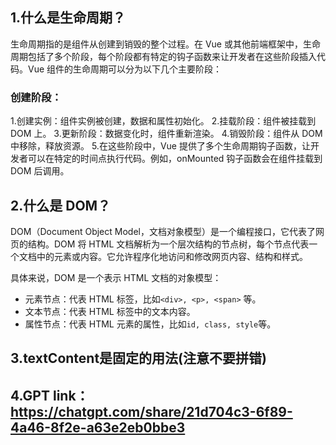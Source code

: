 ## 1.什么是生命周期？
生命周期指的是组件从创建到销毁的整个过程。在 Vue 或其他前端框架中，生命周期包括了多个阶段，每个阶段都有特定的钩子函数来让开发者在这些阶段插入代码。Vue 组件的生命周期可以分为以下几个主要阶段：

### 创建阶段：
1.创建实例：组件实例被创建，数据和属性初始化。
2.挂载阶段：组件被挂载到 DOM 上。
3.更新阶段：数据变化时，组件重新渲染。
4.销毁阶段：组件从 DOM 中移除，释放资源。
5.在这些阶段中，Vue 提供了多个生命周期钩子函数，让开发者可以在特定的时间点执行代码。例如，onMounted 钩子函数会在组件挂载到 DOM 后调用。

## 2.什么是 DOM？
DOM（Document Object Model，文档对象模型）是一个编程接口，它代表了网页的结构。DOM 将 HTML 文档解析为一个层次结构的节点树，每个节点代表一个文档中的元素或内容。它允许程序化地访问和修改网页内容、结构和样式。

具体来说，DOM 是一个表示 HTML 文档的对象模型：
- 元素节点：代表 HTML 标签，比如`<div>, <p>, <span>` 等。
- 文本节点：代表 HTML 标签中的文本内容。
- 属性节点：代表 HTML 元素的属性，比如` id, class, style `等。

## 3.textContent是固定的用法(注意不要拼错)
## 4.GPT link：https://chatgpt.com/share/21d704c3-6f89-4a46-8f2e-a63e2eb0bbe3
